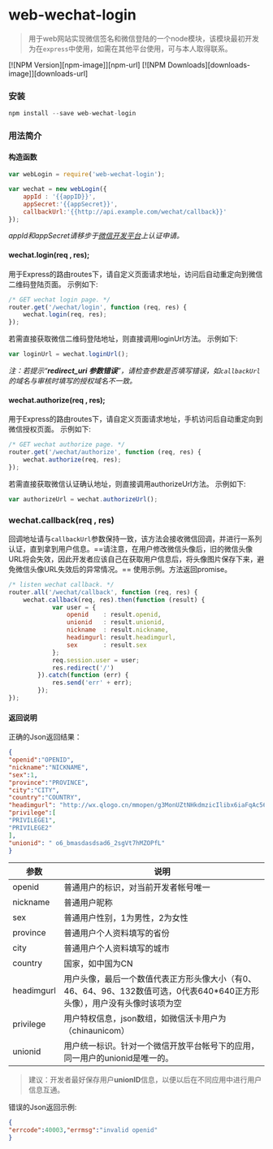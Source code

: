 # web-wechat-login

> 用于web网站实现微信签名和微信登陆的一个node模块，该模块最初开发为在`express`中使用，如需在其他平台使用，可与本人取得联系。

  [![NPM Version][npm-image]][npm-url]
  [![NPM Downloads][downloads-image]][downloads-url]

### 安装
```javascript
npm install --save web-wechat-login
```

### 用法简介

#### 构造函数
```javascript
var webLogin = require('web-wechat-login');

var wechat = new webLogin({
    appId : '{{appID}}',
    appSecret:'{{appSecret}}',
    callbackUrl:'{{http://api.example.com/wechat/callback}}'
});
```
*appId和appSecret请移步于[微信开发平台](https://open.weixin.qq.com/)上认证申请。*

#### wechat.login(req , res);
用于Express的路由routes下，请自定义页面请求地址，访问后自动重定向到微信二维码登陆页面。
示例如下:
```javascript
/* GET wechat login page. */
router.get('/wechat/login', function (req, res) {
    wechat.login(req, res);
});
```
若需直接获取微信二维码登陆地址，则直接调用loginUrl方法。
示例如下:
```javascript
var loginUrl = wechat.loginUrl();
```
*注：若提示“**redirect_uri 参数错误**”，请检查参数是否填写错误，如`callbackUrl`的域名与审核时填写的授权域名不一致。*

#### wechat.authorize(req , res);
用于Express的路由routes下，请自定义页面请求地址，手机访问后自动重定向到微信授权页面。
示例如下:
```javascript
/* GET wechat authorize page. */
router.get('/wechat/authorize', function (req, res) {
    wechat.authorize(req, res);
});
```
若需直接获取微信认证确认地址，则直接调用authorizeUrl方法。
示例如下:
```javascript
var authorizeUrl = wechat.authorizeUrl();
```

### wechat.callback(req , res)
回调地址请与`callbackUrl`参数保持一致，该方法会接收微信回调，并进行一系列认证，直到拿到用户信息。==请注意，在用户修改微信头像后，旧的微信头像URL将会失效，因此开发者应该自己在获取用户信息后，将头像图片保存下来，避免微信头像URL失效后的异常情况。==
使用示例。方法返回promise。
```javascript
/* listen wechat callback. */
router.all('/wechat/callback', function (req, res) {
    wechat.callback(req, res).then(function (result) {
            var user = {
                openid    : result.openid,
                unionid   : result.unionid,
                nickname  : result.nickname,
                headimgurl: result.headimgurl,
                sex       : result.sex
            };
            req.session.user = user;
            res.redirect('/')
        }).catch(function (err) {
            res.send('err' + err);
        });
});
```
#### 返回说明
正确的Json返回结果：

```json
{ 
"openid":"OPENID",
"nickname":"NICKNAME",
"sex":1,
"province":"PROVINCE",
"city":"CITY",
"country":"COUNTRY",
"headimgurl": "http://wx.qlogo.cn/mmopen/g3MonUZtNHkdmzicIlibx6iaFqAc56vxLSUfpb6n5WKSYVY0ChQKkiaJSgQ1dZuTOgvLLrhJbERQQ4eMsv84eavHiaiceqxibJxCfHe/0",
"privilege":[
"PRIVILEGE1", 
"PRIVILEGE2"
],
"unionid": " o6_bmasdasdsad6_2sgVt7hMZOPfL"
}
```

参数 | 说明
---|---
openid | 普通用户的标识，对当前开发者帐号唯一
nickname | 普通用户昵称
sex | 普通用户性别，1为男性，2为女性
province | 普通用户个人资料填写的省份
city | 普通用户个人资料填写的城市
country | 国家，如中国为CN
headimgurl | 用户头像，最后一个数值代表正方形头像大小（有0、46、64、96、132数值可选，0代表640*640正方形头像），用户没有头像时该项为空
privilege | 用户特权信息，json数组，如微信沃卡用户为（chinaunicom）
unionid | 用户统一标识。针对一个微信开放平台帐号下的应用，同一用户的unionid是唯一的。
> 建议：开发者最好保存用户**unionID**信息，以便以后在不同应用中进行用户信息互通。

错误的Json返回示例:

```json
{ 
"errcode":40003,"errmsg":"invalid openid"
}
```
